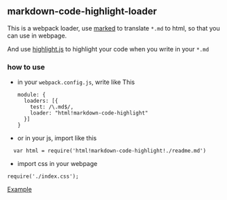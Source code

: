 markdown-code-highlight-loader
--

This is a webpack loader, use [marked](https://github.com/chjj/marked) to translate `*.md` to html, so that you can use in webpage.

And use [highlight.js](https://github.com/isagalaev/highlight.js) to highlight your code when you write in your `*.md`

### how to use
  * in your `webpack.config.js`, write like This
    ```
    module: {
      loaders: [{
        test: /\.md$/,
        loader: "html!markdown-code-highlight"
      }]
    }
    ```
  * or in your js, import like this
  ```
    var html = require('html!markdown-code-highlight!./readme.md')
  ```
  * import css in your webpage
  ```
  require('./index.css');
  ```

  [Example](./example)
